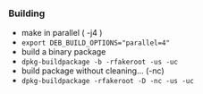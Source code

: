### Building

* make in parallel ( -j4 )
 * ```export DEB_BUILD_OPTIONS="parallel=4"```
* build a binary package 
 * ```dpkg-buildpackage -b -rfakeroot -us -uc```
* build package without cleaning... (-nc)
 * ```dpkg-buildpackage -rfakeroot -D -nc -us -uc```
